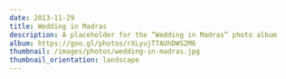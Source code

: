 ```yaml
---
date: 2013-11-29
title: Wedding in Madras
description: A placeholder for the “Wedding in Madras” photo album
album: https://goo.gl/photos/rXLyujT7AUhDWS2M6
thumbnail: /images/photos/wedding-in-madras.jpg
thumbnail_orientation: landscape
---
```

